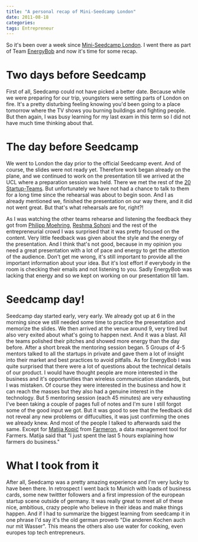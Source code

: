 ```yaml
---
title: "A personal recap of Mini-Seedcamp London"
date: 2011-08-18
categories:
tags: Entrepreneur
---
```


So it's been over a week since [Mini-Seedcamp London](http://www.seedcamp.com/events/mini-seedcamp-london-11-august). I went there as part of Team [EnergyBob](http://energybob.com/) and now it's time for some recap.

# Two days before Seedcamp
First of all, Seedcamp could not have picked a better date. Because while we were preparing for our trip, youngsters were setting parts of London on fire. It's a pretty disturbing feeling knowing you'd been going to a place tomorrow where the TV shows you burning buildings and fighting people. But then again, I was busy learning for my last exam in this term so I did not have much time thinking about that.

# The day before Seedcamp
We went to London the day prior to the official Seedcamp event. And of course, the slides were not ready yet. Therefore work began already on the plane, and we continued to work on the presentation till we arrived at the UCL where a preparation session was held. There we met the rest of the [20 Startup-Teams](http://www.guardian.co.uk/technology/pda/2011/aug/11/startups-seedcamp?CMP=twt_gu). But unfortunately we have not had a chance to talk to them for a long time since the rehearsal was about to begin soon. And I as already mentioned we, finished the presentation on our way there, and it did not went great. But that's what rehearsals are for, right?!

As I was watching the other teams rehearse and listening the feedback they got from [Philipp Moehring](https://twitter.com/#%21/pmoehring), [Reshma Sohoni](http://twitter.com/rsohoni) and the rest of the entrepreneurial crowd I was surprised that it was pretty focused on the content. Very little feedback was given about the style and the energy of the presentation. And I think that's not good, because in my opinion you need a great presentation with a lot of pace and energy to get the attention of the audience. Don't get me wrong, it's still important to provide all the important information about your idea. But it's lost effort if everybody in the room is checking their emails and not listening to you. Sadly EnergyBob was lacking that energy and so we kept on working on our presentation till 1am.

# Seedcamp day!
Seedcamp day started early, very early. We already got up at 6 in the morning since we still needed some time to practice the presentation and memorize the slides. We then arrived at the venue around 9, very tired but also very exited about what's going to happen next. And it was a blast. All the teams polished their pitches and showed more energy than the day before.
After a short break the mentoring session began. 5 Groups of 4-5 mentors talked to all the startups in private and gave them a lot of insight into their market and best practices to avoid pitfalls. As for EnergyBob I was quite surprised that there were a lot of questions about the technical details of our product. I would have thought people are more interested in the business and it's opportunities than wireless communication standards, but I was mistaken. Of course they were interested in the business and how it can reach the masses but they also had a genuine interest in the technology. But 5 mentoring session (each 45 minutes) are very exhausting I've been taking a couple of pages full of notes and I'm sure I still forgot some of the good input we got. But it was good to see that the feedback did not reveal any new problems or diffuculties, it was just confirming the ones we already knew. And most of the people I talked to afterwards said the same. Except for [Matija Kopić](https://twitter.com/#%21/matijakopic) from [Farmeron](http://www.farmeron.com/), a data management tool for Farmers. Matija said that "I just spent the last 5 hours explaining how farmers do business."

# What I took from it
After all, Seedcamp was a pretty amazing experience and I'm very lucky to have been there. In retrospect I went back to Munich with loads of business cards, some new twittter followers and a first impression of the european startup scene outside of germany. It was really great to meet all of these nice, ambitious, crazy people who believe in their ideas and make things happen. And if I had to summarize the biggest learning from seedcamp it in one phrase I'd say it's the old german proverb "Die anderen Kochen auch nur mit Wasser". This means the others also use water for cooking, even europes top tech entrepreneurs.
